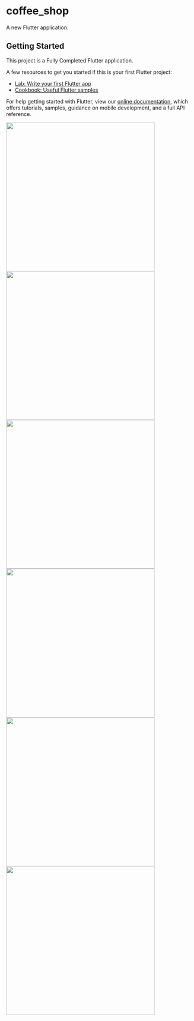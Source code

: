 # coffee_shop

A new Flutter application.

## Getting Started

This project is a Fully Completed Flutter application.

A few resources to get you started if this is your first Flutter project:

- [Lab: Write your first Flutter app](https://flutter.dev/docs/get-started/codelab)
- [Cookbook: Useful Flutter samples](https://flutter.dev/docs/cookbook)

For help getting started with Flutter, view our
[online documentation](https://flutter.dev/docs), which offers tutorials,
samples, guidance on mobile development, and a full API reference.

<img src="https://user-images.githubusercontent.com/75678472/209987384-e334280c-87e7-4ec8-8723-6a7218c220b2.png" width="400" height="400" />     <img src="https://user-images.githubusercontent.com/75678472/209988554-fa6b5f8a-45e2-4911-b445-7553e8a46daf.png" width="400" height="400" />     <img src="https://user-images.githubusercontent.com/75678472/209988564-1e01fb83-476a-4947-87e0-1606881fe976.png" width="400" height="400" />     <img src="https://user-images.githubusercontent.com/75678472/209988571-1a809b10-90ec-4970-8bb6-fbbad907183f.png" width="400" height="400" />     <img src="https://user-images.githubusercontent.com/75678472/209988584-e71a0d4f-6997-4883-9d17-6084886d7694.png" width="400" height="400" />     <img src="https://user-images.githubusercontent.com/75678472/209988593-0193003d-6652-4588-b988-8c3350bf29a9.png" width="400" height="400" />
